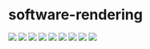 # software-rendering

<img src="https://github.com/ed-kurlyak/software-rendering/blob/main/pics/BSP_Tree_SoftRend.png">

<img src="https://github.com/ed-kurlyak/software-rendering/blob/main/pics/Cube_Color.png">

<img src="https://github.com/ed-kurlyak/software-rendering/blob/main/pics/Cube_Solid.png">

<img src="https://github.com/ed-kurlyak/software-rendering/blob/main/pics/Cube_Tex_DX12_BackBuff.png">

<img src="https://github.com/ed-kurlyak/software-rendering/blob/main/pics/Cube_Wireframe.png">

<img src="https://github.com/ed-kurlyak/software-rendering/blob/main/pics/Morphing_SoftRend.png">

<img src="https://github.com/ed-kurlyak/software-rendering/blob/main/pics/Sphere_Tex.png">

<img src="https://github.com/ed-kurlyak/software-rendering/blob/main/pics/Torus_Lighted.png">

<img src="https://github.com/ed-kurlyak/software-rendering/blob/main/pics/Geosphere.png">
